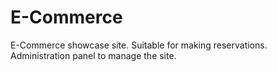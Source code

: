 # E-Commerce
E-Commerce showcase site. Suitable for making reservations. Administration panel to manage the site. 
